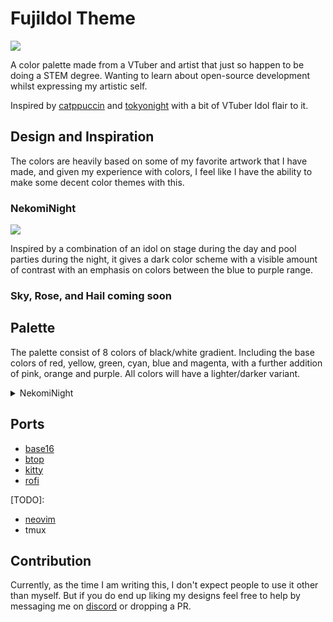 # FujiIdol Theme

![](assets/banner.png)

A color palette made from a VTuber and artist that just so happen to be doing a STEM degree. 
Wanting to learn about open-source development whilst expressing my artistic self.

Inspired by [catppuccin](https://github.com/catppuccin) and [tokyonight](https://github.com/folke/tokyonight.nvim) with a bit of VTuber Idol flair to it. 

## Design and Inspiration

The colors are heavily based on some of my favorite artwork that I have made, and given my experience with colors, 
I feel like I have the ability to make some decent color themes with this. 

### NekomiNight

![](assets/NekomiNight.png)

Inspired by a combination of an idol on stage during the day and pool parties during the night, 
it gives a dark color scheme with a visible amount of contrast with an emphasis on colors between the blue to purple range.

### Sky, Rose, and Hail coming soon

## Palette

The palette consist of 8 colors of black/white gradient. 
Including the base colors of red, yellow, green, cyan, blue and magenta,
with a further addition of pink, orange and purple. 
All colors will have a lighter/darker variant.

<details>
<summary>NekomiNight</summary>
<table>
    <tr>
        <th></th>
		<th>Label</th>
		<th>Hex</th>
		<th>RGB</th>
		<th>HSL</th>
    </tr>
    <tr>
		<td><img src="https://placehold.co/15x15/090915/090915.png" width="23"/></td>
        <td>Nekomi0</td>
		<td><code>#090915</code></td>
		<td><code>rgb(9, 9, 21)</code></td>
		<td><code>hsl(240, 40%, 6%)</code></td>
	</tr>
    <tr>
		<td><img src="https://placehold.co/15x15/191728/191728.png" width="23"/></td>
        <td>Nekomi1</td>
		<td><code>#191728</code></td>
		<td><code>rgb(25, 23, 40)</code></td>
		<td><code>hsl(247, 27%, 12%)</code></td>
	</tr>
    <tr>
		<td><img src="https://placehold.co/15x15/292932/292932.png" width="23"/></td>
        <td>Nekomi2</td>
		<td><code>#292932</code></td>
		<td><code>rgb(41, 41, 50)</code></td>
		<td><code>hsl(240, 10%, 18%)</code></td>
	</tr>
    <tr>
		<td><img src="https://placehold.co/15x15/3d3e52/3d3e52.png" width="23"/></td>
        <td>Nekomi3</td>
		<td><code>#3d3e52</code></td>
		<td><code>rgb(61, 62, 82)</code></td>
		<td><code>hsl(237, 15%, 28%)</code></td>
	</tr>
    <tr>
		<td><img src="https://placehold.co/15x15/56555f/56555f.png" width="23"/></td>
        <td>Nekomi4</td>
		<td><code>#56555f</code></td>
		<td><code>rgb(86, 85, 95)</code></td>
		<td><code>hsl(246, 6%, 35%)</code></td>
	</tr>
    <tr>
		<td><img src="https://placehold.co/15x15/928d9b/928d9b.png" width="23"/></td>
        <td>Nekomi5</td>
		<td><code>#928d9b</code></td>
		<td><code>rgb(146, 141, 155)</code></td>
		<td><code>hsl(261, 7%, 58%)</code></td>
	</tr>
    <tr>
		<td><img src="https://placehold.co/15x15/d4d2e8/d4d2e8.png" width="23"/></td>
        <td>Nekomi6</td>
		<td><code>#d4d2e8</code></td>
		<td><code>rgb(212, 210, 232)</code></td>
		<td><code>hsl(245, 32%, 87%)</code></td>
	</tr>
    <tr>
		<td><img src="https://placehold.co/15x15/f6f0ff/f6f0ff.png" width="23"/></td>
        <td>Nekomi7</td>
		<td><code>#f6f0ff</code></td>
		<td><code>rgb(246, 240, 255)</code></td>
		<td><code>hsl(264, 100%, 97%)</code></td>
	</tr>
    <tr>
		<td><img src="https://placehold.co/15x15/f6b3bf/f6b3bf.png" width="23"/></td>
        <td>Pink</td>
		<td><code>#f6b3bf</code></td>
		<td><code>rgb(246, 179, 191)</code></td>
		<td><code>hsl(349, 79%, 83%)</code></td>
	</tr>
    <tr>
		<td><img src="https://placehold.co/15x15/f6dee9/f6dee9.png" width="23"/></td>
        <td>LightPink</td>
		<td><code>#f6dee9</code></td>
		<td><code>rgb(246, 222, 233)</code></td>
		<td><code>hsl(333, 57%, 92%)</code></td>
	</tr>
    <tr>
		<td><img src="https://placehold.co/15x15/b71d1a/b71d1a.png" width="23"/></td>
        <td>Red</td>
		<td><code>#b71d1a</code></td>
		<td><code>rgb(183, 29, 26)</code></td>
		<td><code>hsl(1, 75%, 41%)</code></td>
	</tr>
    <tr>
		<td><img src="https://placehold.co/15x15/f66355/f66355.png" width="23"/></td>
        <td>LightRed</td>
		<td><code>#f66355</code></td>
		<td><code>rgb(246, 99, 85)</code></td>
		<td><code>hsl(5, 90%, 65%)</code></td>
	</tr>
    <tr>
		<td><img src="https://placehold.co/15x15/dc6513/dc6513.png" width="23"/></td>
        <td>Orange</td>
		<td><code>#dc6513</code></td>
		<td><code>rgb(220, 101, 19)</code></td>
		<td><code>hsl(24, 84%, 47%)</code></td>
	</tr>
    <tr>
		<td><img src="https://placehold.co/15x15/f2a24e/f2a24e.png" width="23"/></td>
        <td>LightOrange</td>
		<td><code>#f2a24e</code></td>
		<td><code>rgb(242, 162, 78)</code></td>
		<td><code>hsl(31, 86%, 63%)</code></td>
	</tr>
    <tr>
		<td><img src="https://placehold.co/15x15/f0bf48/f0bf48.png" width="23"/></td>
        <td>Yellow</td>
		<td><code>#f0bf48</code></td>
		<td><code>rgb(240, 191, 72)</code></td>
		<td><code>hsl(43, 85%, 61%)</code></td>
	</tr>
    <tr>
		<td><img src="https://placehold.co/15x15/ffe19d/ffe19d.png" width="23"/></td>
        <td>LightYellow</td>
		<td><code>#ffe19d</code></td>
		<td><code>rgb(255, 225, 157)</code></td>
		<td><code>hsl(42, 100%, 81%)</code></td>
	</tr>
    <tr>
		<td><img src="https://placehold.co/15x15/2c942a/2c942a.png" width="23"/></td>
        <td>Green</td>
		<td><code>#2c942a</code></td>
		<td><code>rgb(44, 148, 42)</code></td>
		<td><code>hsl(119, 56%, 37%)</code></td>
	</tr>
    <tr>
		<td><img src="https://placehold.co/15x15/55e354/55e354.png" width="23"/></td>
        <td>LightGreen</td>:
		<td><code>#55e354</code></td>
		<td><code>rgb(85, 227, 84)</code></td>
		<td><code>hsl(120, 72%, 61%)</code></td>
	</tr>
    <tr>
		<td><img src="https://placehold.co/15x15/29bcad/29bcad.png" width="23"/></td>
        <td>Cyan</td>
		<td><code>#29bcad</code></td>
		<td><code>rgb(41, 188, 173)</code></td>
		<td><code>hsl(174, 64%, 45%)</code></td>
	</tr>
    <tr>
		<td><img src="https://placehold.co/15x15/4ae2b7/4ae2b7.png" width="23"/></td>
        <td>LightCyan</td>
		<td><code>#4ae2b7</code></td>
		<td><code>rgb(74, 226, 183)</code></td>
		<td><code>hsl(163, 72%, 59%)</code></td>
	</tr>
    <tr>
		<td><img src="https://placehold.co/15x15/5a85fe/5a85fe.png" width="23"/></td>
        <td>Blue</td>
		<td><code>#5a85fe</code></td>
		<td><code>rgb(90, 133, 254)</code></td>
		<td><code>hsl(224, 99%, 67%)</code></td>
	</tr>
    <tr>
		<td><img src="https://placehold.co/15x15/acc5ff/acc5ff.png" width="23"/></td>
        <td>LightBlue</td>
		<td><code>#acc5ff</code></td>
		<td><code>rgb(172, 197, 255)</code></td>
		<td><code>hsl(222, 100%, 84%)</code></td>
	</tr>
    <tr>
		<td><img src="https://placehold.co/15x15/a48ef1/a48ef1.png" width="23"/></td>
        <td>Magenta</td>
		<td><code>#a48ef1</code></td>
		<td><code>rgb(164, 142, 241)</code></td>
		<td><code>hsl(253, 78%, 75%)</code></td>
	</tr>
    <tr>
		<td><img src="https://placehold.co/15x15/d3baff/d3baff.png" width="23"/></td>
        <td>LightMagenta</td>
		<td><code>#d3baff</code></td>
		<td><code>rgb(211, 186, 255)</code></td>
		<td><code>hsl(262, 100%, 86%)</code></td>
	</tr>
    <tr>
		<td><img src="https://placehold.co/15x15/6f20b5/6f20b5.png" width="23"/></td>
        <td>Purple</td>
		<td><code>#6f20b5</code></td>
		<td><code>rgb(111, 32, 181)</code></td>
		<td><code>hsl(272, 70%, 42%)</code></td>
	</tr>
    <tr>
		<td><img src="https://placehold.co/15x15/d669ff/d669ff.png" width="23"/></td>
        <td>LightPurple</td>
		<td><code>#d669ff</code></td>
		<td><code>rgb(214, 105, 255)</code></td>
		<td><code>hsl(284, 100%, 71%)</code></td>
	</tr>
</table>
</details>

## Ports

- [base16](https://github.com/Nekomi-ch/FujiIdol-base16)
- [btop](https://github.com/Nekomi-ch/FujiIdol-btop)
- [kitty](https://github.com/Nekomi-ch/FujiIdol-kitty)
- [rofi](https://github.com/Nekomi-ch/FujiIdol-rofi)

[TODO]: 
- [neovim](https://github.com/Nekomi-ch/FujiIdol.nvim)
- tmux

## Contribution

Currently, as the time I am writing this, I don't expect people to use it other than myself.
But if you do end up liking my designs feel free to help by messaging me on [discord](https://discord.gg/CXYmrSWeZX) or dropping a PR.
